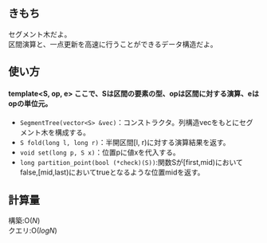 ## きもち  
セグメント木だよ。  
区間演算と、一点更新を高速に行うことができるデータ構造だよ。  

## 使い方  
#### template<S, op, e> ここで、Sは区間の要素の型、opは区間に対する演算、eはopの単位元。  
- `SegmentTree(vector<S> &vec)`：コンストラクタ。列構造vecをもとにセグメント木を構成する。  
- `S fold(long l, long r)`：半開区間\[l, r)に対する演算結果を返す。  
- `void set(long p, S x)`：位置pに値xを代入する。  
- `long partition_point(bool (*check)(S))`:関数Sが[first,mid)においてfalse,[mid,last)においてtrueとなるような位置midを返す。  

## 計算量

構築:$\mathrm{O}(N)$  
クエリ:$\mathrm{O}(logN)$  
